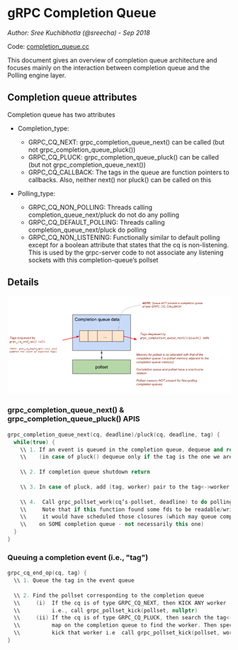 # gRPC Completion Queue

_Author: Sree Kuchibhotla (@sreecha) - Sep 2018_

Code: [completion_queue.cc](https://github.com/grpc/grpc/blob/v1.15.1/src/core/lib/surface/completion_queue.cc)

This document gives an overview of completion queue architecture and focuses mainly on the interaction between completion queue and the Polling engine layer.

## Completion queue attributes
Completion queue has two attributes

  - Completion_type:
    - GRPC_CQ_NEXT: grpc_completion_queue_next() can be called (but not grpc_completion_queue_pluck())
    - GRPC_CQ_PLUCK: grpc_completion_queue_pluck() can be called (but not grpc_completion_queue_next())
    - GRPC_CQ_CALLBACK: The tags in the queue are function pointers to callbacks. Also, neither next() nor pluck() can be called on this

  - Polling_type:
    - GRPC_CQ_NON_POLLING: Threads calling completion_queue_next/pluck do not do any polling
    - GRPC_CQ_DEFAULT_POLLING: Threads calling completion_queue_next/pluck do polling
    - GRPC_CQ_NON_LISTENING:  Functionally similar to default polling except for a boolean attribute that states that the cq is non-listening. This is used by the grpc-server code to not associate any listening sockets with this completion-queue’s pollset


## Details

![image](/doc/images/grpc-cq.png)


### **grpc\_completion\_queue\_next()** & **grpc_completion_queue_pluck()** APIS


``` C++
grpc_completion_queue_next(cq, deadline)/pluck(cq, deadline, tag) {
  while(true) {
    \\ 1. If an event is queued in the completion queue, dequeue and return
    \\    (in case of pluck() dequeue only if the tag is the one we are interested in)

    \\ 2. If completion queue shutdown return

    \\ 3. In case of pluck, add (tag, worker) pair to the tag<->worker map on the cq

    \\ 4.  Call grpc_pollset_work(cq’s-pollset, deadline) to do polling
    \\     Note that if this function found some fds to be readable/writable/error,
    \\     it would have scheduled those closures (which may queue completion events
    \\    on SOME completion queue - not necessarily this one)
  }
}
```

### Queuing a completion event (i.e., "tag")

``` C++
grpc_cq_end_op(cq, tag) {
  \\ 1. Queue the tag in the event queue

  \\ 2. Find the pollset corresponding to the completion queue
  \\     (i)  If the cq is of type GRPC_CQ_NEXT, then KICK ANY worker
  \\          i.e., call grpc_pollset_kick(pollset, nullptr)
  \\     (ii) If the cq is of type GRPC_CQ_PLUCK, then search the tag<->worker
  \\          map on the completion queue to find the worker. Then specifically
  \\          kick that worker i.e  call grpc_pollset_kick(pollset, worker)
}

```

